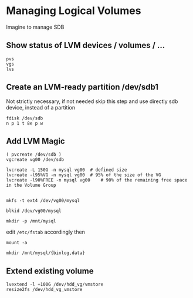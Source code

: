 # Managing Logical Volumes

Imagine to manage SDB

## Show status of LVM devices / volumes / ...

    pvs
    vgs
    lvs

## Create an LVM-ready partition /dev/sdb1 

Not strictly necessary, if not needed skip this step 
and use directly sdb device, instead of a partition

    fdisk /dev/sdb
    n p 1 t 8e p w

## Add LVM Magic

    ( pvcreate /dev/sdb )
    vgcreate vg00 /dev/sdb

    lvcreate -L 150G -n mysql vg00	# defined size
    lvcreate -l95%VG -n mysql vg00 	# 95% of the size of the VG
    lvcreate -l90%FREE -n mysql vg00 	# 90% of the remaining free space in the Volume Group


    mkfs -t ext4 /dev/vg00/mysql

    blkid /dev/vg00/mysql
    
    mkdir -p /mnt/mysql

edit `/etc/fstab` accordingly then

    mount -a

    mkdir /mnt/mysql/{binlog,data}

## Extend existing volume

    lvextend -l +100G /dev/hdd_vg/vmstore
    resize2fs /dev/hdd_vg_vmstore



